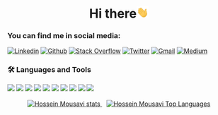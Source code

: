<h1 align="center">Hi there<img src="https://raw.githubusercontent.com/adarshaacharya/adarshaacharya/master/assets/wave.gif" width="27px" alt="wave"></h1>


<!--
**hossein13m/hossein13m** is a ✨ _special_ ✨ repository because its `README.md` (this file) appears on your GitHub profile.

Here are some ideas to get you started:

- 🔭 I’m currently working on ...
- 🌱 I’m currently learning ...
- 👯 I’m looking to collaborate on ...
- 🤔 I’m looking for help with ...
- 💬 Ask me about ...
- 📫 How to reach me: ...
- 😄 Pronouns: ...
- ⚡ Fun fact: ...
-->
<h3>You can find me in social media:</h3>

[![Linkedin](https://img.shields.io/badge/LinkedIn-0077B5?style=for-the-badge&logo=linkedin&logoColor=white)](https://www.linkedin.com/in/hossein13m/)
[![Github](https://img.shields.io/badge/GitHub-100000?style=for-the-badge&logo=github&logoColor=white)](https://github.com/hossein13m/)
[![Stack Overflow](https://img.shields.io/badge/Stack_Overflow-D64A17?style=for-the-badge&logo=stack-overflow&logoColor=white)](https://stackoverflow.com/users/10341207/hossein-mousavi)
[![Twitter](https://img.shields.io/badge/Twitter-1DA1F2?style=for-the-badge&logo=twitter&logoColor=white)](https://twitter.com/hossein13m/)
[![Gmail](https://img.shields.io/badge/Gmail-D14836?style=for-the-badge&logo=gmail&logoColor=white)](mailto:dev.hosseinmousavi@gmail.com)
[![Medium](https://img.shields.io/badge/Medium-100000?style=for-the-badge&logo=medium&logoColor=white)](https://medium.com/@hossein13m)

<!-- [![Instagram](https://img.shields.io/badge/Instagram-E4405F?style=for-the-badge&logo=instagram&logoColor=white)](https://instagram.com/hossein13.m/) -->

<h3>🛠 Languages and Tools</h3>
  <div>
    <img src="https://img.icons8.com/color/50/000000/javascript--v1.png"/>
    <img src="https://img.icons8.com/color/50/000000/typescript.png"/>
    <img src="https://img.icons8.com/color/50/000000/angularjs.png"/>
    <img src="https://img.icons8.com/color/50/000000/vue-js.png"/>
    <img src="https://img.icons8.com/color/50/000000/nodejs.png"/>
    <img src="https://img.icons8.com/color/50/000000/mongodb.png"/>
    <img src="https://img.icons8.com/color/50/000000/linux--v1.png"/>
    <img src="https://img.icons8.com/color/50/000000/git.png"/>
    <img src="https://img.icons8.com/color/50/000000/html-5--v1.png"/>
    <img src="https://img.icons8.com/color/50/000000/css3.png"/>
  
<!--     <img height="40" src="https://www.iconfinder.com/icons/652581/download/svg/512"> &nbsp; &nbsp;
    <img height="40" src="https://www.iconfinder.com/icons/317755/download/svg/512"> &nbsp; &nbsp;
    <img height="40" src="https://www.iconfinder.com/icons/4518980/download/svg/512"> &nbsp; &nbsp;
    <img height="40" src="https://www.iconfinder.com/icons/4373153/download/svg/512"> &nbsp; &nbsp; -->
  
  </div>
<br/>




<div align="center" >
    <a style="margin: 5px" alt="Hossein Mousavi" href="https://hmousavi.dev/">
        <img height="200px" src="https://github-readme-stats.vercel.app/api?username=hossein13m&show_icons=true&theme=nord" alt="Hossein Mousavi stats"/>
    </a>
    <a style="margin: 5px" alt="Hossein Mousavi" href="https://hmousavi.dev/">
        <img height="200px" src="https://github-readme-stats.vercel.app/api/top-langs/?username=hossein13m&show_icons=true&theme=nord&langs_count=4" alt="Hossein Mousavi Top Languages"/>
    </a>
</div>

